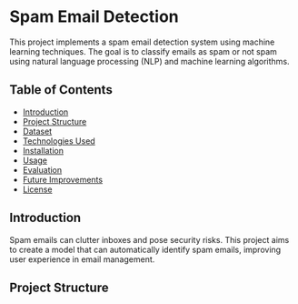 # Spam Email Detection

This project implements a spam email detection system using machine learning techniques. The goal is to classify emails as spam or not spam using natural language processing (NLP) and machine learning algorithms.

## Table of Contents
- [Introduction](#introduction)
- [Project Structure](#project-structure)
- [Dataset](#dataset)
- [Technologies Used](#technologies-used)
- [Installation](#installation)
- [Usage](#usage)
- [Evaluation](#evaluation)
- [Future Improvements](#future-improvements)
- [License](#license)

## Introduction
Spam emails can clutter inboxes and pose security risks. This project aims to create a model that can automatically identify spam emails, improving user experience in email management.

## Project Structure
